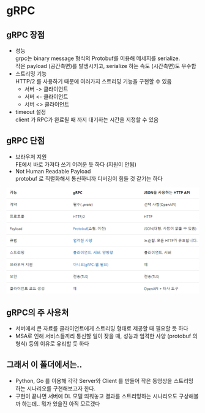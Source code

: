 # gRPC

## gRPC 장점

- 성능  
    grpc는 binary message 형식의 Protobuf를 이용해 메세지를 serialize.  
    작은 payload (공간측면)를 발생시키고, serialize 하는 속도 (시간측면)도 우수함
- 스트리밍 기능  
    HTTP/2 를 사용하기 때문에 여러가지 스트리밍 기능을 구현할 수 있음  
    - 서버 -> 클라이언트
    - 서버 <- 클라이언트
    - 서버 <> 클라이언트
- timeout 설정  
    client 가 RPC가 완료될 때 까지 대기하는 시간을 지정할 수 있음

## gRPC 단점
- 브라우저 지원  
    FE에서 바로 가져다 쓰기 어려운 듯 하다 (지원이 안됨)
- Not Human Readable Payload  
    protobuf 로 직렬화해서 통신하니까 디버깅이 힘들 것 같기는 하다


![Alt text](image.png)

## gRPC의 주 사용처
- 서버에서 큰 자료를 클라이언트에게 스트리밍 형태로 제공할 때 필요할 듯 하다
- MSA로 인해 서비스들끼리 통신할 일이 잦을 때, 성능과 엄격한 사양 (protobuf 의 형식) 등의 이유로 유리할 듯 하다

## 그래서 이 폴더에서는..
- Python, Go 를 이용해 각각 Server와 Client 를 만들어 작은 동영상을 스트리밍 하는 시나리오를 구현해보고자 한다.
- 구현이 끝나면 서버에 DL 모델 띄워놓고 결과를 스트리밍하는 시나리오도 구상해볼까 하는데.. 뭐가 있을진 아직 모르겠다